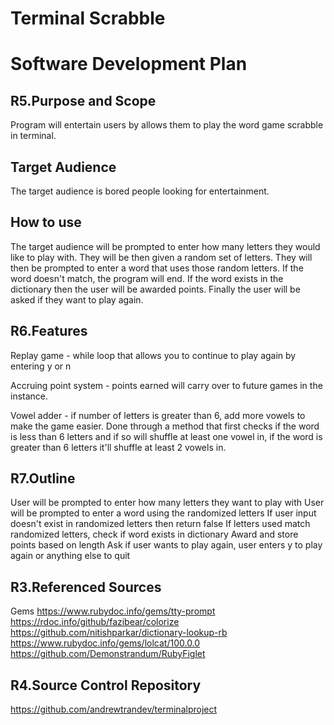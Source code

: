 # Terminal Scrabble

# Software Development Plan

## R5.Purpose and Scope
Program will entertain users by allows them to play
the word game scrabble in terminal.

## Target Audience
The target audience is bored people looking for entertainment.

## How to use
The target audience will be prompted to enter how many letters they would like to play with.
They will be then given a random set of letters. They will then be prompted to enter a word
that uses those random letters. If the word doesn't match, the program will end.
If the word exists in the dictionary then the user will be awarded points.
Finally the user will be asked if they want to play again. 

## R6.Features
Replay game - while loop that allows you to continue to play again by entering y or n

Accruing point system - points earned will carry over to future games in the instance. 

Vowel adder - if number of letters is greater than 6, add more vowels to make the game easier. Done through a method that first checks
if the word is less than 6 letters and if so will shuffle at least one vowel in, if the word is greater than 6 letters it'll shuffle at least 2 vowels in.

## R7.Outline
User will be prompted to enter how many letters they want to play with
User will be prompted to enter a word using the randomized letters
If user input doesn't exist in randomized letters then return false
If letters used match randomized letters, check if word exists in dictionary
Award and store points based on length
Ask if user wants to play again, user enters y to play again or anything else to quit


## R3.Referenced Sources
Gems
https://www.rubydoc.info/gems/tty-prompt
https://rdoc.info/github/fazibear/colorize
https://github.com/nitishparkar/dictionary-lookup-rb
https://www.rubydoc.info/gems/lolcat/100.0.0
https://github.com/Demonstrandum/RubyFiglet


## R4.Source Control Repository
https://github.com/andrewtrandev/terminalproject